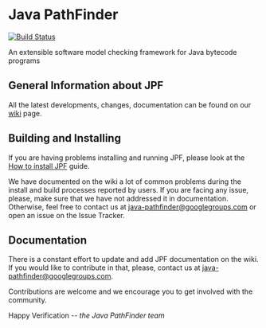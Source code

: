 # Java PathFinder
[![Build Status](https://travis-ci.org/javapathfinder/jpf-core.svg?branch=master)](https://travis-ci.org/javapathfinder/jpf-core)

An extensible software model checking framework for Java bytecode programs

## General Information about JPF

All the latest developments, changes, documentation can be found on our
[wiki](https://github.com/javapathfinder/jpf-core/wiki) page.

## Building and Installing

If you are having problems installing and running JPF, please look at the [How
to install
JPF](https://github.com/javapathfinder/jpf-core/wiki/How-to-install-JPF) guide.


We have documented on the wiki a lot of common problems during the install and
build processes reported by users.  If you are facing any issue, please, make
sure that we have not addressed it in documentation. Otherwise, feel free to
contact us at java-pathfinder@googlegroups.com or open an issue on the Issue
Tracker.

## Documentation

There is a constant effort to update and add JPF documentation on the wiki.
If you would like to contribute in that, please, contact us at
java-pathfinder@googlegroups.com.

Contributions are welcome and we encourage you to get involved with the
community.

Happy Verification
*-- the Java PathFinder team*
